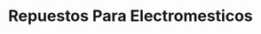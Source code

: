 ---
title: "Repuestos Para Electromesticos"
url: /quito/repuestos-para-electromesticos/
shop: Allgemein
---